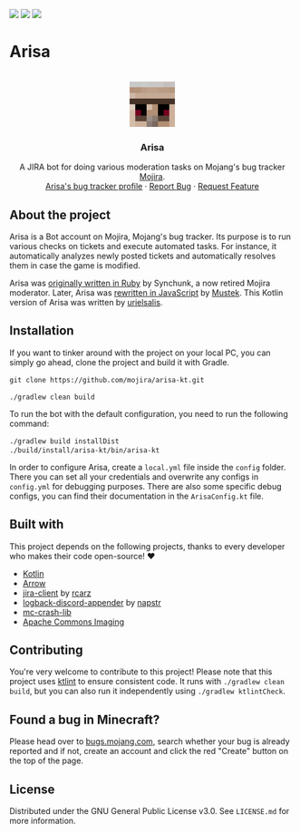 <!-- shields -->
[![](https://img.shields.io/github/issues/mojira/arisa-kt)](https://github.com/mojira/arisa-kt/issues)
[![](https://img.shields.io/github/stars/mojira/arisa-kt)](https://github.com/mojira/arisa-kt/stargazers)
[![](https://img.shields.io/github/license/mojira/arisa-kt)](https://github.com/mojira/arisa-kt/blob/master/LICENSE.md)

# Arisa

<!-- PROJECT LOGO -->
<br/>
<div style="text-align: center">
  <a href="https://bugs.mojang.com/">
    <img src="arisa.png" alt="Arisa" width="80" height="80">
  </a>

  <h3>Arisa</h3>

  <p>
    A JIRA bot for doing various moderation tasks on Mojang's bug tracker <a href="https://bugs.mojang.com/">Mojira</a>.
    <br/>
    <a href="https://bugs.mojang.com/secure/ViewProfile.jspa?name=arisabot">Arisa's bug tracker profile</a>
    ·
    <a href="https://github.com/mojira/arisa-kt/issues">Report Bug</a>
    ·
    <a href="https://github.com/mojira/arisa-kt/issues">Request Feature</a>
  </p>
</div>

## About the project
Arisa is a Bot account on Mojira, Mojang's bug tracker. Its purpose is to run various checks on tickets and execute automated tasks.
For instance, it automatically analyzes newly posted tickets and automatically resolves them in case the game is modified.

Arisa was [originally written in Ruby](https://github.com/mojira/arisa) by Synchunk, a now retired Mojira moderator.
Later, Arisa was [rewritten in JavaScript](https://github.com/mojira/arisa-js) by [Mustek](https://github.com/Mustek).
This Kotlin version of Arisa was written by [urielsalis](https://github.com/urielsalis).

## Installation

If you want to tinker around with the project on your local PC, you can simply go ahead, clone the project and build it with Gradle.

```
git clone https://github.com/mojira/arisa-kt.git
```

```
./gradlew clean build
```

To run the bot with the default configuration, you need to run the following command:
```
./gradlew build installDist
./build/install/arisa-kt/bin/arisa-kt
```

In order to configure Arisa, create a `local.yml` file inside the `config` folder.
There you can set all your credentials and overwrite any configs in `config.yml` for debugging purposes.
There are also some specific debug configs, you can find their documentation in the `ArisaConfig.kt` file.

## Built with

This project depends on the following projects, thanks to every developer who makes their code open-source! :heart:

- [Kotlin](https://kotlinlang.org/)
- [Arrow](https://arrow-kt.io/)
- [jira-client](https://github.com/rcarz/jira-client) by [rcarz](https://github.com/rcarz)
- [logback-discord-appender](https://github.com/napstr/logback-discord-appender) by [napstr](https://github.com/napstr)
- [mc-crash-lib](https://github.com/urielsalis/mc-crash-lib)
- [Apache Commons Imaging](https://commons.apache.org/proper/commons-imaging/)

## Contributing

You're very welcome to contribute to this project! Please note that this project uses [ktlint](https://github.com/pinterest/ktlint) to ensure consistent code.
It runs with `./gradlew clean build`, but you can also run it independently using `./gradlew ktlintCheck`.

## Found a bug in Minecraft?

Please head over to [bugs.mojang.com](https://bugs.mojang.com/), search whether your bug is already reported and if not, create an account and click the red "Create" button on the top of the page.

## License

Distributed under the GNU General Public License v3.0. See `LICENSE.md` for more information.
